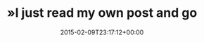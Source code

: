 ---
retweeted: false
source: <a href="http://twitter.com" rel="nofollow">Twitter Web Client</a>
entities:
  hashtags: []
  symbols: []
  user_mentions: []
  urls:
  - url: http://t.co/KH0wQUofL3
    expanded_url: http://np.reddit.com/r/woahdude/comments/2v849v/the_nuclear_test_operation_teapots_effects_on/cofrfuf?context=3
    display_url: np.reddit.com/r/woahdude/com…
    indices:
    - '97'
    - '119'
display_text_range:
- '0'
- '119'
favorite_count: '0'
id_str: '564926016570011650'
truncated: false
retweet_count: '0'
id: '564926016570011650'
possibly_sensitive: false
created_at: Mon Feb 09 23:17:12 +0000 2015
favorited: false
full_text: "»I just read my own post and got depressed, so here's a video of a meerkat
  warming up by a fire«"
lang: en
quote_url: http://np.reddit.com/r/woahdude/comments/2v849v/the_nuclear_test_operation_teapots_effects_on/cofrfuf?context=3
tags:
- pesos:twitter
date: '2015-02-09T23:17:12+00:00'
src: https://twitter.com/bascht/status/564926016570011650
original_url: https://twitter.com/bascht/status/564926016570011650
type: twitter_tweet
text: "»I just read my own post and got depressed, so here's a video of a meerkat
  warming up by a fire«"
title: "»I just read my own post and go"

---